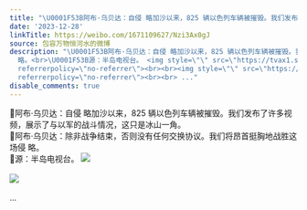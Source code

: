 ```yaml
---
title: "\U0001F53B阿布·乌贝达：自侵 略加沙以来，825 辆以色列车辆被摧毁。我们发布了许多视频，展示了与以军的战斗情况，这只是冰山一角。\U0001F53B阿布·乌贝达：除非战争结束..."
date: '2023-12-28'
linkTitle: https://weibo.com/1671109627/Nzi3Ax0gJ
source: 包容万物恒河水的微博
description: "\U0001F53B阿布·乌贝达：自侵 略加沙以来，825 辆以色列车辆被摧毁。我们发布了许多视频，展示了与以军的战斗情况，这只是冰山一角。<br>\U0001F53B阿布·乌贝达：除非战争结束，否则没有任何交换协议。我们将昂首挺胸地战胜这场侵
  略。<br>\U0001F53B源：半岛电视台。 <img style=\"\" src=\"https://tvax1.sinaimg.cn/large/639b1bfbly1hla21th73nj20cg06hjt4.jpg\"
  referrerpolicy=\"no-referrer\"><br><br><img style=\"\" src=\"https://tvax4.sinaimg.cn/large/639b1bfbly1hla23jv16xj20cb0ec796.jpg\"
  referrerpolicy=\"no-referrer\"><br><br> ..."
disable_comments: true
---
```

🔻阿布·乌贝达：自侵 略加沙以来，825 辆以色列车辆被摧毁。我们发布了许多视频，展示了与以军的战斗情况，这只是冰山一角。<br>🔻阿布·乌贝达：除非战争结束，否则没有任何交换协议。我们将昂首挺胸地战胜这场侵 略。<br>🔻源：半岛电视台。 <img style="" src="https://tvax1.sinaimg.cn/large/639b1bfbly1hla21th73nj20cg06hjt4.jpg" referrerpolicy="no-referrer"><br><br><img style="" src="https://tvax4.sinaimg.cn/large/639b1bfbly1hla23jv16xj20cb0ec796.jpg" referrerpolicy="no-referrer"><br><br> ...